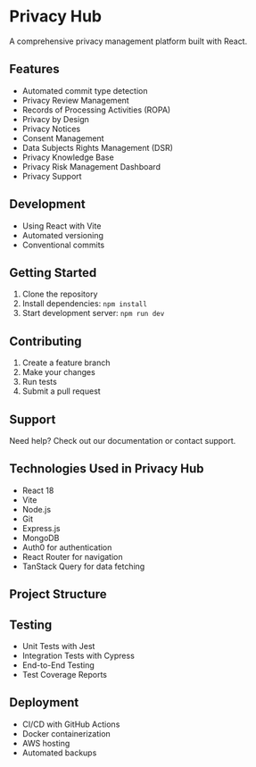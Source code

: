 # Privacy Hub

A comprehensive privacy management platform built with React.

## Features
- Automated commit type detection
- Privacy Review Management
- Records of Processing Activities (ROPA)
- Privacy by Design
- Privacy Notices
- Consent Management
- Data Subjects Rights Management (DSR)
- Privacy Knowledge Base
- Privacy Risk Management Dashboard
- Privacy Support

## Development
- Using React with Vite
- Automated versioning
- Conventional commits

## Getting Started
1. Clone the repository
2. Install dependencies: `npm install`
3. Start development server: `npm run dev`

## Contributing
1. Create a feature branch
2. Make your changes
3. Run tests
4. Submit a pull request

## Support
Need help? Check out our documentation or contact support.

## Technologies Used in Privacy Hub
- React 18
- Vite
- Node.js
- Git
- Express.js
- MongoDB
- Auth0 for authentication
- React Router for navigation
- TanStack Query for data fetching

## Project Structure

## Testing
- Unit Tests with Jest
- Integration Tests with Cypress
- End-to-End Testing
- Test Coverage Reports

## Deployment
- CI/CD with GitHub Actions
- Docker containerization
- AWS hosting
- Automated backups
